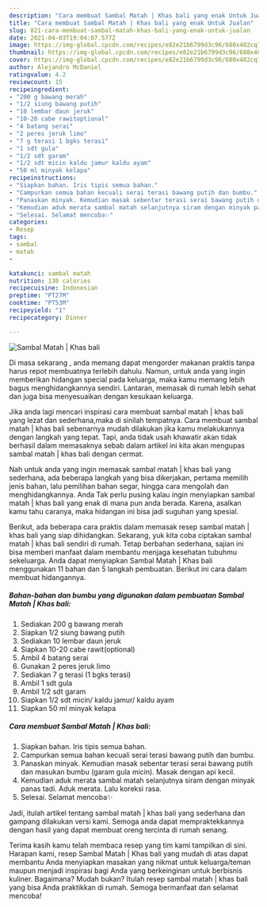 ```yaml
---
description: "Cara membuat Sambal Matah | Khas bali yang enak Untuk Jualan"
title: "Cara membuat Sambal Matah | Khas bali yang enak Untuk Jualan"
slug: 821-cara-membuat-sambal-matah-khas-bali-yang-enak-untuk-jualan
date: 2021-04-03T19:04:07.577Z
image: https://img-global.cpcdn.com/recipes/e82e21b6799d3c96/680x482cq70/sambal-matah-khas-bali-foto-resep-utama.jpg
thumbnail: https://img-global.cpcdn.com/recipes/e82e21b6799d3c96/680x482cq70/sambal-matah-khas-bali-foto-resep-utama.jpg
cover: https://img-global.cpcdn.com/recipes/e82e21b6799d3c96/680x482cq70/sambal-matah-khas-bali-foto-resep-utama.jpg
author: Alejandro McDaniel
ratingvalue: 4.2
reviewcount: 15
recipeingredient:
- "200 g bawang merah"
- "1/2 siung bawang putih"
- "10 lembar daun jeruk"
- "10-20 cabe rawitoptional"
- "4 batang serai"
- "2 peres jeruk limo"
- "7 g terasi 1 bgks terasi"
- "1 sdt gula"
- "1/2 sdt garam"
- "1/2 sdt micin kaldu jamur kaldu ayam"
- "50 ml minyak kelapa"
recipeinstructions:
- "Siapkan bahan. Iris tipis semua bahan."
- "Campurkan semua bahan kecuali serai terasi bawang putih dan bumbu."
- "Panaskan minyak. Kemudian masak sebentar terasi serai bawang putih dan masukan bumbu (garam gula micin). Masak dengan api kecil."
- "Kemudian aduk merata sambal matah selanjutnya siram dengan minyak panas tadi. Aduk merata. Lalu koreksi rasa."
- "Selesai. Selamat mencoba✨"
categories:
- Resep
tags:
- sambal
- matah
- 

katakunci: sambal matah  
nutrition: 130 calories
recipecuisine: Indonesian
preptime: "PT27M"
cooktime: "PT53M"
recipeyield: "1"
recipecategory: Dinner

---
```



![Sambal Matah | Khas bali](https://img-global.cpcdn.com/recipes/e82e21b6799d3c96/680x482cq70/sambal-matah-khas-bali-foto-resep-utama.jpg)

Di masa  sekarang , anda memang dapat mengorder makanan praktis tanpa harus repot membuatnya terlebih dahulu. Namun, untuk anda yang ingin memberikan hidangan special pada keluarga, maka kamu memang lebih bagus menghidangkannya sendiri. Lantaran, memasak di rumah lebih sehat dan juga bisa menyesuaikan dengan kesukaan keluarga.

Jika anda lagi mencari inspirasi cara membuat sambal matah | khas bali yang lezat dan sederhana,maka di sinilah tempatnya. Cara membuat sambal matah | khas bali  sebenarnya mudah dilakukan jika kamu melakukannya dengan langkah yang tepat. Tapi, anda tidak usah khawatir akan tidak berhasil dalam memasaknya 
sebab dalam artikel ini kita akan mengupas sambal matah | khas bali dengan cermat.  



Nah untuk anda yang ingin memasak sambal matah | khas bali yang sederhana, ada beberapa langkah yang bisa dikerjakan, pertama memilih jenis bahan, lalu pemilihan bahan segar, hingga cara mengolah dan menghidangkannya. Anda Tak perlu pusing kalau ingin menyiapkan sambal matah | khas bali yang enak di mana pun anda berada. Karena, asalkan kamu  tahu caranya, maka hidangan ini bisa jadi suguhan yang spesial.

Berikut, ada beberapa cara praktis  dalam memasak resep sambal matah | khas bali yang siap dihidangkan. Sekarang, yuk kita coba ciptakan sambal matah | khas bali sendiri di rumah. Tetap berbahan sederhana, sajian ini bisa memberi manfaat dalam membantu menjaga kesehatan tubuhmu sekeluarga. Anda dapat menyiapkan Sambal Matah | Khas bali menggunakan 11 bahan dan 5 langkah pembuatan. Berikut ini cara dalam membuat hidangannya.

<!--inarticleads1-->

##### Bahan-bahan dan bumbu yang digunakan dalam pembuatan Sambal Matah | Khas bali:

1. Sediakan 200 g bawang merah
1. Siapkan 1/2 siung bawang putih
1. Sediakan 10 lembar daun jeruk
1. Siapkan 10-20 cabe rawit(optional)
1. Ambil 4 batang serai
1. Gunakan 2 peres jeruk limo
1. Sediakan 7 g terasi (1 bgks terasi)
1. Ambil 1 sdt gula
1. Ambil 1/2 sdt garam
1. Siapkan 1/2 sdt micin/ kaldu jamur/ kaldu ayam
1. Siapkan 50 ml minyak kelapa




<!--inarticleads2-->

##### Cara membuat Sambal Matah | Khas bali:

1. Siapkan bahan. Iris tipis semua bahan.
1. Campurkan semua bahan kecuali serai terasi bawang putih dan bumbu.
1. Panaskan minyak. Kemudian masak sebentar terasi serai bawang putih dan masukan bumbu (garam gula micin). Masak dengan api kecil.
1. Kemudian aduk merata sambal matah selanjutnya siram dengan minyak panas tadi. Aduk merata. Lalu koreksi rasa.
1. Selesai. Selamat mencoba✨




Jadi, itulah artikel tentang  sambal matah | khas bali  yang sederhana dan gampang dilakukan versi kami. Semoga anda dapat mempraktekkannya dengan hasil yang dapat membuat oreng tercinta di rumah senang. 

Terima kasih kamu telah membaca resep yang tim kami tampilkan di sini. Harapan kami, resep  Sambal Matah | Khas bali yang mudah di atas dapat membantu Anda menyiapkan masakan yang nikmat untuk keluarga/teman maupun menjadi inspirasi bagi Anda yang berkeinginan untuk berbisnis kuliner. Bagaimana? Mudah bukan? Itulah resep sambal matah | khas bali yang bisa Anda praktikkan di rumah. Semoga bermanfaat dan selamat mencoba!

